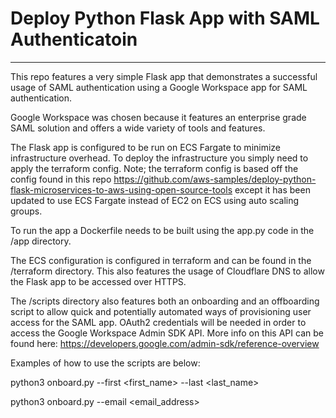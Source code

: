 # Deploy Python Flask App with SAML Authenticatoin
---

This repo features a very simple Flask app that demonstrates a successful usage of SAML authentication using a Google Workspace app for SAML authentication.

Google Workspace was chosen because it features an enterprise grade SAML solution and offers a wide variety of tools and features.

The Flask app is configured to be run on ECS Fargate to minimize infrastructure overhead. To deploy the infrastructure you simply need to apply the terraform config. Note; the terraform config is based off the config found in this repo https://github.com/aws-samples/deploy-python-flask-microservices-to-aws-using-open-source-tools except it has been updated to use ECS Fargate instead of EC2 on ECS using auto scaling groups.

To run the app a Dockerfile needs to be built using the app.py code in the /app directory.

The ECS configuration is configured in terraform and can be found in the /terraform directory. This also features the usage of Cloudflare DNS to allow the Flask app to be accessed over HTTPS.

The /scripts directory also features both an onboarding and an offboarding script to allow quick and potentially automated ways of provisioning user access for the SAML app. OAuth2 credentials will be needed in order to access the Google Workspace Admin SDK API. More info on this API can be found here: https://developers.google.com/admin-sdk/reference-overview

Examples of how to use the scripts are below:

python3 onboard.py --first <first_name> --last <last_name>

python3 onboard.py --email <email_address>

